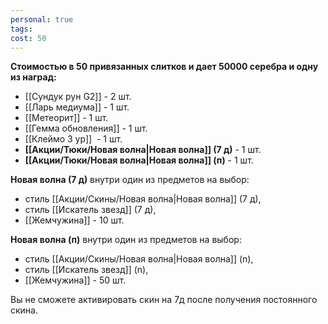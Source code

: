 ```yaml
---
personal: true
tags: 
cost: 50
---
```

**Стоимостью в 50 привязанных слитков и дает 50000 серебра и одну из наград:**  

- [[Сундук рун G2]] - 2 шт. 
- [[Ларь медиума]] - 1 шт. 
- [[Метеорит]] - 1 шт. 
- [[Гемма обновления]] - 1 шт.
- [[Клеймо 3 ур]]  - 1 шт. 
- **[[Акции/Тюки/Новая волна|Новая волна]] (7 д)** - 1 шт. 
- **[[Акции/Тюки/Новая волна|Новая волна]] (п)** - 1 шт.

  
**Новая волна (7 д)** внутри один из предметов на выбор:   

- стиль [[Акции/Скины/Новая волна|Новая волна]] (7 д), 
- стиль [[Искатель звезд]] (7 д), 
- [[Жемчужина]] - 10 шт.

  
**Новая волна (п)** внутри один из предметов на выбор:   

- стиль [[Акции/Скины/Новая волна|Новая волна]] (n), 
- стиль [[Искатель звезд]] (n), 
- [[Жемчужина]] - 50 шт.

  
Вы не сможете активировать скин на 7д после получения постоянного скина.